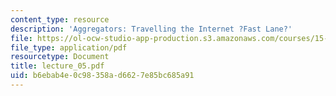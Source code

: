 ```yaml
---
content_type: resource
description: 'Aggregators: Travelling the Internet ?Fast Lane?'
file: https://ol-ocw-studio-app-production.s3.amazonaws.com/courses/15-565j-integrating-esystems-global-information-systems-spring-2002/b6ebab4e0c98358ad6627e85bc685a91_lecture_05.pdf
file_type: application/pdf
resourcetype: Document
title: lecture_05.pdf
uid: b6ebab4e-0c98-358a-d662-7e85bc685a91
---
```

